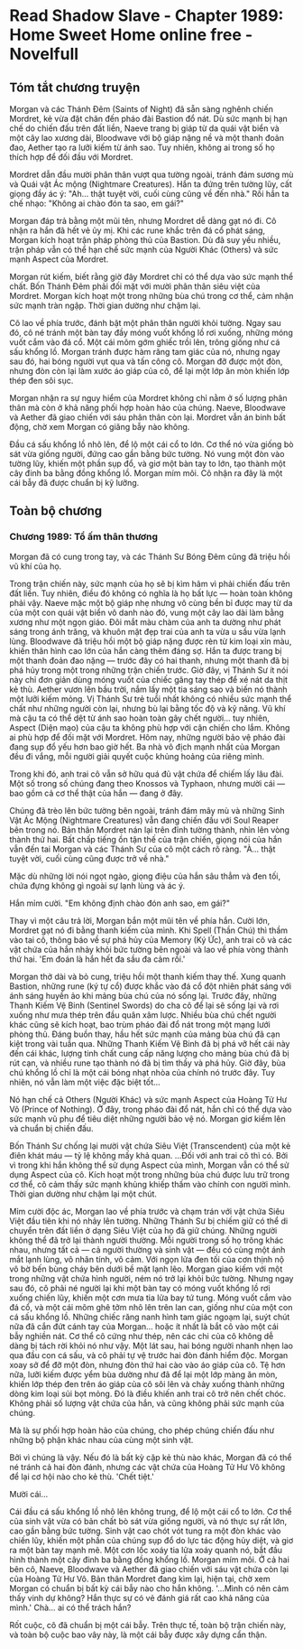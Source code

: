 # Read Shadow Slave - Chapter 1989: Home Sweet Home online free - Novelfull

## Tóm tắt chương truyện

Morgan và các Thánh Đêm (Saints of Night) đã sẵn sàng nghênh chiến Mordret, kẻ vừa đặt chân đến pháo đài Bastion đổ nát. Dù sức mạnh bị hạn chế do chiến đấu trên đất liền, Naeve trang bị giáp từ da quái vật biển và một cây lao xương dài, Bloodwave với bộ giáp nặng nề và một thanh đoản đao, Aether tạo ra lưỡi kiếm từ ánh sao. Tuy nhiên, không ai trong số họ thích hợp để đối đầu với Mordret.

Mordret dẫn đầu mười phân thân vượt qua tường ngoài, tránh đám sương mù và Quái vật Ác mộng (Nightmare Creatures). Hắn ta đứng trên tường lũy, cất giọng đầy ác ý: "Ah… thật tuyệt vời, cuối cùng cũng về đến nhà." Rồi hắn ta chế nhạo: "Không ai chào đón ta sao, em gái?"

Morgan đáp trả bằng một mũi tên, nhưng Mordret dễ dàng gạt nó đi. Cô nhận ra hắn đã hết vẻ ủy mị. Khi các rune khắc trên đá cổ phát sáng, Morgan kích hoạt trận pháp phòng thủ của Bastion. Dù đã suy yếu nhiều, trận pháp vẫn có thể hạn chế sức mạnh của Người Khác (Others) và sức mạnh Aspect của Mordret.

Morgan rút kiếm, biết rằng giờ đây Mordret chỉ có thể dựa vào sức mạnh thể chất. Bốn Thánh Đêm phải đối mặt với mười phân thân siêu việt của Mordret. Morgan kích hoạt một trong những bùa chú trong cơ thể, cảm nhận sức mạnh tràn ngập. Thời gian dường như chậm lại.

Cô lao về phía trước, đánh bật một phân thân người khỏi tường. Ngay sau đó, cô né tránh một bàn tay đầy móng vuốt khổng lồ rơi xuống, những móng vuốt cắm vào đá cổ. Một cái mõm gớm ghiếc trồi lên, trông giống như cá sấu khổng lồ. Morgan tránh được hàm răng tam giác của nó, nhưng ngay sau đó, hai bóng người vụt qua và tấn công cô. Morgan đỡ được một đòn, nhưng đòn còn lại làm xước áo giáp của cô, để lại một lớp ăn mòn khiến lớp thép đen sôi sục.

Morgan nhận ra sự nguy hiểm của Mordret không chỉ nằm ở số lượng phân thân mà còn ở khả năng phối hợp hoàn hảo của chúng. Naeve, Bloodwave và Aether đã giao chiến với sáu phân thân còn lại. Mordret vẫn án binh bất động, chờ xem Morgan có giăng bẫy nào không.

Đầu cá sấu khổng lồ nhô lên, để lộ một cái cổ to lớn. Cơ thể nó vừa giống bò sát vừa giống người, đứng cao gần bằng bức tường. Nó vung một đòn vào tường lũy, khiến một phần sụp đổ, và giơ một bàn tay to lớn, tạo thành một cây đinh ba bằng đồng khổng lồ. Morgan mím môi. Cô nhận ra đây là một cái bẫy đã được chuẩn bị kỹ lưỡng.

## Toàn bộ chương

### Chương 1989: Tổ ấm thân thương

Morgan đã có cung trong tay, và các Thánh Sư Bóng Đêm cũng đã triệu hồi vũ khí của họ.

Trong trận chiến này, sức mạnh của họ sẽ bị kìm hãm vì phải chiến đấu trên đất liền. Tuy nhiên, điều đó không có nghĩa là họ bất lực — hoàn toàn không phải vậy. Naeve mặc một bộ giáp nhẹ nhưng vô cùng bền bỉ được may từ da của một con quái vật biển vô danh nào đó, vung một cây lao dài làm bằng xương như một ngọn giáo. Đôi mắt màu chàm của anh ta dường như phát sáng trong ánh trăng, và khuôn mặt đẹp trai của anh ta vừa u sầu vừa lạnh lùng. Bloodwave đã triệu hồi một bộ giáp nặng được rèn từ kim loại xỉn màu, khiến thân hình cao lớn của hắn càng thêm đáng sợ. Hắn ta được trang bị một thanh đoản đao nặng — trước đây có hai thanh, nhưng một thanh đã bị phá hủy trong một trong những trận chiến trước. Giờ đây, vị Thánh Sư ít nói này chỉ đơn giản dùng móng vuốt của chiếc găng tay thép để xé nát da thịt kẻ thù. Aether vươn lên bầu trời, nắm lấy một tia sáng sao và biến nó thành một lưỡi kiếm mỏng. Vị Thánh Sư trẻ tuổi nhất không có nhiều sức mạnh thể chất như những người còn lại, nhưng bù lại bằng tốc độ và kỹ năng. Vũ khí mà cậu ta có thể dệt từ ánh sao hoàn toàn gây chết người… tuy nhiên, Aspect (Diện mạo) của cậu ta không phù hợp với cận chiến cho lắm. Không ai phù hợp để đối mặt với Mordret. Hôm nay, những người bảo vệ pháo đài đang sụp đổ yếu hơn bao giờ hết. Ba nhà vô địch mạnh nhất của Morgan đều đi vắng, mỗi người giải quyết cuộc khủng hoảng của riêng mình.

Trong khi đó, anh trai cô vẫn sở hữu quá đủ vật chứa để chiếm lấy lâu đài. Một số trong số chúng đang theo Knossos và Typhaon, nhưng mười cái — bao gồm cả cơ thể thật của hắn — đang ở đây.

Chúng đã trèo lên bức tường bên ngoài, tránh đám mây mù và những Sinh Vật Ác Mộng (Nightmare Creatures) vẫn đang chiến đấu với Soul Reaper bên trong nó. Bản thân Mordret nán lại trên đỉnh tường thành, nhìn lên vòng thành thứ hai. Bất chấp tiếng ồn tận thế của trận chiến, giọng nói của hắn vẫn đến tai Morgan và các Thánh Sư của cô một cách rõ ràng. "À… thật tuyệt vời, cuối cùng cũng được trở về nhà."

Mặc dù những lời nói ngọt ngào, giọng điệu của hắn sâu thẳm và đen tối, chứa đựng không gì ngoài sự lạnh lùng và ác ý.

Hắn mỉm cười. "Em không định chào đón anh sao, em gái?"

Thay vì một câu trả lời, Morgan bắn một mũi tên về phía hắn. Cười lớn, Mordret gạt nó đi bằng thanh kiếm của mình. Khi Spell (Thần Chú) thì thầm vào tai cô, thông báo về sự phá hủy của Memory (Ký Ức), anh trai cô và các vật chứa của hắn nhảy khỏi bức tường bên ngoài và lao về phía vòng thành thứ hai. 'Em đoán là hắn hết đa sầu đa cảm rồi.'

Morgan thở dài và bỏ cung, triệu hồi một thanh kiếm thay thế. Xung quanh Bastion, những rune (ký tự cổ) được khắc vào đá cổ đột nhiên phát sáng với ánh sáng huyền ảo khi mảng bùa chú của nó sống lại. Trước đây, những Thanh Kiếm Vệ Binh (Sentinel Swords) do cha cô để lại sẽ sống lại và rơi xuống như mưa thép trên đầu quân xâm lược. Nhiều bùa chú chết người khác cũng sẽ kích hoạt, bao trùm pháo đài đổ nát trong một mạng lưới phòng thủ. Đáng buồn thay, hầu hết sức mạnh của mảng bùa chú đã cạn kiệt trong vài tuần qua. Những Thanh Kiếm Vệ Binh đã bị phá vỡ hết cái này đến cái khác, lượng tinh chất cung cấp năng lượng cho mảng bùa chú đã bị rút cạn, và nhiều rune tạo thành nó đã bị tìm thấy và phá hủy. Giờ đây, bùa chú khổng lồ chỉ là một cái bóng nhạt nhòa của chính nó trước đây. Tuy nhiên, nó vẫn làm một việc đặc biệt tốt…

Nó hạn chế cả Others (Người Khác) và sức mạnh Aspect của Hoàng Tử Hư Vô (Prince of Nothing). Ở đây, trong pháo đài đổ nát, hắn chỉ có thể dựa vào sức mạnh vũ phu để tiêu diệt những người bảo vệ nó. Morgan giơ kiếm lên và chuẩn bị chiến đấu.

Bốn Thánh Sư chống lại mười vật chứa Siêu Việt (Transcendent) của một kẻ điên khát máu — tỷ lệ không mấy khả quan. …Đối với anh trai cô thì có. Bởi vì trong khi hắn không thể sử dụng Aspect của mình, Morgan vẫn có thể sử dụng Aspect của cô. Kích hoạt một trong những bùa chú được lưu trữ trong cơ thể, cô cảm thấy sức mạnh khủng khiếp thấm vào chính con người mình. Thời gian dường như chậm lại một chút.

Mỉm cười độc ác, Morgan lao về phía trước và chạm trán với vật chứa Siêu Việt đầu tiên khi nó nhảy lên tường. Những Thánh Sư bị chiếm giữ có thể di chuyển trên đất liền ở dạng Siêu Việt của họ đã giữ chúng. Những người không thể đã trở lại thành người thường. Mỗi người trong số họ trông khác nhau, nhưng tất cả — cả người thường và sinh vật — đều có cùng một ánh mắt lạnh lùng, vô nhân tính, vô cảm. Với ngọn lửa đen tối của cơn thịnh nộ vô bờ bến bùng cháy bên dưới bề mặt lạnh lẽo. Morgan giao kiếm với một trong những vật chứa hình người, ném nó trở lại khỏi bức tường. Nhưng ngay sau đó, cô phải né người lại khi một bàn tay có móng vuốt khổng lồ rơi xuống chiến lũy, khiến một cơn mưa tia lửa bay tứ tung. Móng vuốt cắm vào đá cổ, và một cái mõm ghê tởm nhô lên trên lan can, giống như của một con cá sấu khổng lồ. Những chiếc răng nanh hình tam giác ngoạm lại, suýt chút nữa đã cắn đứt cánh tay của Morgan… hoặc ít nhất là bắt cô vào một cái bẫy nghiền nát. Cơ thể cô cứng như thép, nên các chi của cô không dễ dàng bị tách rời khỏi nó như vậy. Một lát sau, hai bóng người nhanh nhẹn lao qua đầu con cá sấu, và cô phải tự vệ trước hai đòn đánh hiểm độc. Morgan xoay sở để đỡ một đòn, nhưng đòn thứ hai cào vào áo giáp của cô. Tệ hơn nữa, lưỡi kiếm được yểm bùa dường như đã để lại một lớp màng ăn mòn, khiến lớp thép đen trên áo giáp của cô sôi lên và chảy xuống thành những dòng kim loại sủi bọt mỏng. Đó là điều khiến anh trai cô trở nên chết chóc. Không phải số lượng vật chứa của hắn, và cũng không phải sức mạnh của chúng.

Mà là sự phối hợp hoàn hảo của chúng, cho phép chúng chiến đấu như những bộ phận khác nhau của cùng một sinh vật.

Bởi vì chúng là vậy. Nếu đó là bất kỳ cặp kẻ thù nào khác, Morgan đã có thể né tránh cả hai đòn đánh, nhưng các vật chứa của Hoàng Tử Hư Vô không để lại cơ hội nào cho kẻ thù. 'Chết tiệt.'

Mười cái…

Cái đầu cá sấu khổng lồ nhô lên không trung, để lộ một cái cổ to lớn. Cơ thể của sinh vật vừa có bản chất bò sát vừa giống người, và nó thực sự rất lớn, cao gần bằng bức tường. Sinh vật cao chót vót tung ra một đòn khác vào chiến lũy, khiến một phần của chúng sụp đổ do lực tác động hủy diệt, và giơ ra một bàn tay mạnh mẽ. Một cơn lốc xoáy tia lửa xoáy quanh nó, bắt đầu hình thành một cây đinh ba bằng đồng khổng lồ. Morgan mím môi. Ở cả hai bên cô, Naeve, Bloodwave và Aether đã giao chiến với sáu vật chứa còn lại của Hoàng Tử Hư Vô. Bản thân Mordret đang kìm lại, hiện tại, chờ xem Morgan có chuẩn bị bất kỳ cái bẫy nào cho hắn không. '…Mình có nên cảm thấy vinh dự không? Hắn thực sự có vẻ đánh giá rất cao khả năng của mình.' Chà… ai có thể trách hắn?

Rốt cuộc, cô đã chuẩn bị một cái bẫy. Trên thực tế, toàn bộ trận chiến này, và toàn bộ cuộc bao vây này, là một cái bẫy được xây dựng cẩn thận.